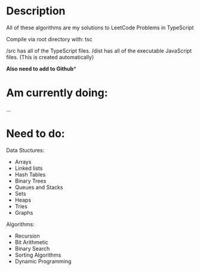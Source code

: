 # Description
All of these algorithms are my solutions to LeetCode Problems in TypeScript

Compile via root directory with: tsc

/src has all of the TypeScript files.
/dist has all of the executable JavaScript files. (This is created automatically)

********Also need to add to Github*********

# Am currently doing:
...

# Need to do:
Data Stuctures:
* Arrays
* Linked lists
* Hash Tables
* Binary Trees
* Queues and Stacks
* Sets
* Heaps
* Tries
* Graphs

Algorithms:
* Recursion
* Bit Arithmetic
* Binary Search
* Sorting Algorithms
* Dynamic Programming
